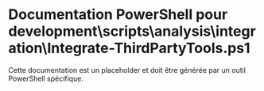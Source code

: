 # Documentation PowerShell pour development\scripts\analysis\integration\Integrate-ThirdPartyTools.ps1

Cette documentation est un placeholder et doit être générée par un outil PowerShell spécifique.
